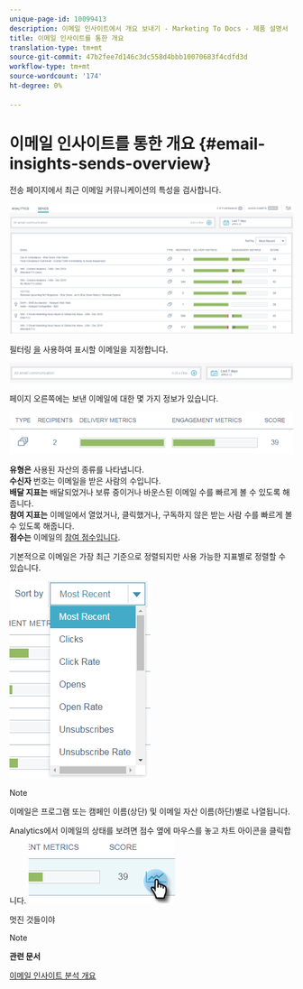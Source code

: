 ```yaml
---
unique-page-id: 10099413
description: 이메일 인사이트에서 개요 보내기 - Marketing To Docs - 제품 설명서
title: 이메일 인사이트를 통한 개요
translation-type: tm+mt
source-git-commit: 47b2fee7d146c3dc558d4bbb10070683f4cdfd3d
workflow-type: tm+mt
source-wordcount: '174'
ht-degree: 0%

---
```



# 이메일 인사이트를 통한 개요 {#email-insights-sends-overview}

전송 페이지에서 최근 이메일 커뮤니케이션의 특성을 검사합니다.

![](assets/one.png)

필터링 [을](filtering-in-email-insights.md) 사용하여 표시할 이메일을 지정합니다.

![](assets/filtering.png)

페이지 오른쪽에는 보낸 이메일에 대한 몇 가지 정보가 있습니다.

![](assets/two-1.png)

**유형은** 사용된 자산의 종류를 나타냅니다.\
**수신자** 번호는 이메일을 받은 사람의 수입니다.\
**배달 지표는** 배달되었거나 보류 중이거나 바운스된 이메일 수를 빠르게 볼 수 있도록 해줍니다.\
**참여 지표는** 이메일에서 열었거나, 클릭했거나, 구독하지 않은 받는 사람 수를 빠르게 볼 수 있도록 해줍니다.\
**점수는** 이메일의 [참여 점수입니다](../../../product-docs/email-marketing/drip-nurturing/reports-and-notifications/understanding-the-engagement-score.md).

기본적으로 이메일은 가장 최근 기준으로 정렬되지만 사용 가능한 지표별로 정렬할 수 있습니다.

![](assets/three-1.png)

>[!NOTE]
>
>이메일은 프로그램 또는 캠페인 이름(상단) 및 이메일 자산 이름(하단)별로 나열됩니다.

Analytics에서 이메일의 상태를 보려면 점수 옆에 마우스를 놓고 차트 아이콘을 클릭합니다.   ![](assets/five.png)

멋진 것들이야

>[!NOTE]
>
>**관련 문서**
>
>[이메일 인사이트 분석 개요](email-insights-analytics-overview.md)

